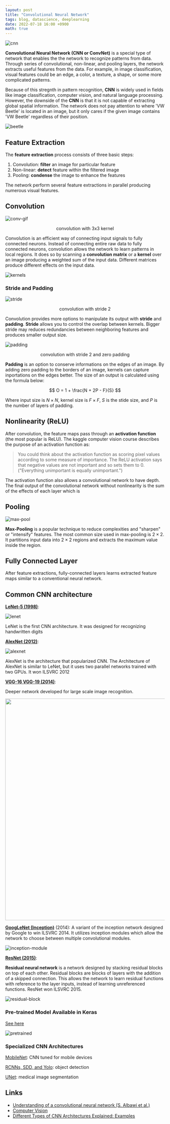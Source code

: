 ```yaml
---
layout: post
title: "Convolutional Neural Network"
tags: blog, datascience, deeplearning
date: 2022-07-18 16:00 +0900
math: true
---
```


![cnn](https://i.imgur.com/ZUrHZkw.jpg)

**Convolutional Neural Network (CNN or ConvNet)** is a special type of network that enables the the network to recognize patterns from data. Through series of convolutional, non-linear, and pooling layers, the network extracts useful features from the data. For example, in image classification, visual features could be an edge, a color, a texture, a shape, or some more complicated patterns. 

Because of this stregnth in pattern recognition, **CNN** is widely used in fields like image classification, computer vision, and natural language processing. However, the downside of the **CNN** is that it is not capable of extracting global spatial information. The network does not pay attention to where 'VW Beetle' is located in an image, but it only cares if the given image contains 'VW Beetle' regardless of their position.

![beetle](https://i.imgur.com/eFhVRAU.jpg)


## Feature Extraction

The **feature extraction** process consists of three basic steps:
1. Convolution: **filter** an image for particular feature
2. Non-linear: **detect** feature within the filtered image
3. Pooling: **condense** the image to enhance the features

The network perform several feature extractions in parallel producing numerous visual features.

## Convolution

![conv-gif](https://i.imgur.com/7GBqjon.gif)

<figcaption align = "center">convolution with 3x3 kernel</figcaption>

Convolution is an efficient way of connecting input signals to fully connected neurons. Instead of connecting entire raw data to fully connected neurons, convolution allows the network to learn patterns in local regions. It does so by scanning a **convolution matrix** or a **kernel** over an image producing a weighted sum of the input data. Different matrices produce different effects on the input data. 

![kernels](https://i.imgur.com/xXkIW3d.png)


### Stride and Padding

![stride](https://i.imgur.com/qE0G3UQ.gif)

<figcaption align = "center">convolution with stride 2</figcaption>

Convolution provides more options to manipulate its output with **stride** and **padding**. **Stride** allows you to control the overlap between kernels. Bigger stride may reduces redundancies between neighboring features and produces smaller output size. 


![padding](https://i.imgur.com/w9GCJkA.gif)

<figcaption align = "center">convolution with stride 2 and zero padding</figcaption>

**Padding** is an option to conserve informations on the edges of an image. By adding zero padding to the borders of an image, kernels can capture inportations on the edges better. The size of an output is calculated using the formula below:

$$
O = 1 + \frac{N + 2P - F}{S}
$$

Where input size is $N \times N$, kernel size is $F \times F$, $S$ is the stide size, and $P$ is the number of layers of padding.


## Nonlinearity (ReLU)

After convolution, the feature maps pass through an **activation function** (the most popular is ReLU). The kaggle computer vision course describes the purpose of an activation function as:

>You could think about the activation function as scoring pixel values according to some measure of importance. The ReLU activation says that negative values are not important and so sets them to 0. ("Everything unimportant is equally unimportant.")

The activation function also allows a convolutional network to have depth. The final output of the convolutional network without nonlinearity is the sum of the effects of each layer which is

## Pooling

![max-pool](https://i.imgur.com/0GLlOVr.gif)

**Max-Pooling** is a popular technique to reduce complexities and "sharpen" or "intensify" features. The most common size used in max-pooling is $2 \times 2$. It partitions input data into $2 \times 2$ regions and extracts the maximum value inside the region.


## Fully Connected Layer

After feature extractions, fully-connected layers learns extracted feature maps similar to a conventional neural network.


## Common CNN architecture

[**LeNet-5 (1998)**](http://vision.stanford.edu/cs598_spring07/papers/Lecun98.pdf):

![lenet](https://i.imgur.com/GFKUd2L.jpg)

LeNet is the first CNN architecture. It was designed for recognizing handwritten digits

[**AlexNet (2012)**](https://proceedings.neurips.cc/paper/2012/file/c399862d3b9d6b76c8436e924a68c45b-Paper.pdf):

![alexnet](https://i.imgur.com/ZqFZMBv.png)

AlexNet is the architecture that popularized CNN. The Architecture of AlexNet is similar to LeNet, but it uses two parallel networks trained with two GPUs. It won ILSVRC 2012

[**VGG-16 VGG-19 (2014)**](https://arxiv.org/pdf/1409.1556.pdf):

Deeper network developed for large scale image recognition.

<img width=700 src="https://i.imgur.com/aI83w7W.png"/>

[**GoogLeNet (Inception)**](https://arxiv.org/pdf/1409.4842.pdf) (2014):
A variant of the inception network designed by Google to win ILSVRC 2014. It utilizes inception modules which allow the network to choose between multiple convolutional modules.

![inception-module](https://i.imgur.com/DIHjm7x.png)

[**ResNet (2015)**](https://arxiv.org/pdf/1512.03385.pdf):

**Residual neural network** is a network designed by stacking residual blocks on top of each other. Residual blocks are blocks of layers with the addition of a skipped connection. This allows the network to learn residual functions with reference to the layer inputs, instead of learning unreferenced functions. ResNet won ILSVRC 2015.

![residual-block](https://i.imgur.com/nKEZL75.png)

### Pre-trained Model Available in Keras
[See here](https://keras.io/api/applications/)

![pretrained](https://i.imgur.com/b0QW5Xe.png)

### Specialized CNN Architectures

[MobileNet](https://arxiv.org/abs/1905.02244v5): CNN tuned for mobile devices

[RCNNs, SDD, and Yolo](https://towardsdatascience.com/r-cnn-fast-r-cnn-faster-r-cnn-yolo-object-detection-algorithms-36d53571365e): object detection

[UNet](https://github.com/milesial/Pytorch-UNet): medical image segmentation


## Links
* [Understanding of a convolutional neural network (S. Albawi et al.)](https://ieeexplore.ieee.org/abstract/document/8308186?casa_token=3xDpPRpH7WQAAAAA:YGHxR7DH0T1eH6Rh78vp6tdLeBvEKiqVCS4IbrfdvIXeEDgueOuBiE-kbeJ2oq0ZMIJlkNQidTg)
* [Computer Vision](https://www.kaggle.com/learn/computer-vision)
* [Different Types of CNN Architectures Explained: Examples](https://vitalflux.com/different-types-of-cnn-architectures-explained-examples/)
